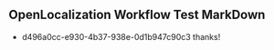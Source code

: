 ## OpenLocalization Workflow Test MarkDown
* d496a0cc-e930-4b37-938e-0d1b947c90c3 thanks!

<!--HONumber=Aug16_HO4-->


